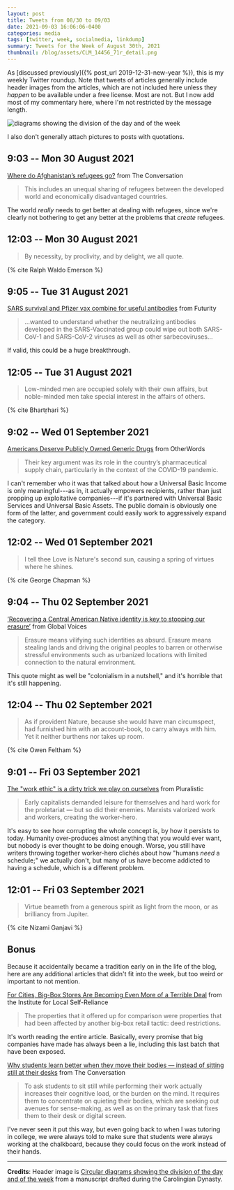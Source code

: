 ```yaml
---
layout: post
title: Tweets from 08/30 to 09/03
date: 2021-09-03 16:06:06-0400
categories: media
tags: [twitter, week, socialmedia, linkdump]
summary: Tweets for the Week of August 30th, 2021
thumbnail: /blog/assets/CLM_14456_71r_detail.png
---
```


As [discussed previously]({% post_url 2019-12-31-new-year %}), this is my weekly Twitter roundup.  Note that tweets of articles generally include header images from the articles, which are not included here unless they *happen* to be available under a free license.  Most are not.  But I now add most of my commentary here, where I'm not restricted by the message length.

![diagrams showing the division of the day and of the week](/blog/assets/CLM_14456_71r_detail.png "diagrams showing the division of the day and of the week")

I also don't generally attach pictures to posts with quotations.

## 9:03 -- Mon 30 August 2021

[<i class="fab fa-twitter-square"></i>](https://twitter.com/jcolag/status/1432327996220784650) [Where do Afghanistan’s refugees go?](https://theconversation.com/where-do-afghanistans-refugees-go-166316) from The Conversation

 > This includes an unequal sharing of refugees between the developed world and economically disadvantaged countries.

The world *really* needs to get better at dealing with refugees, since we're clearly not bothering to get any better at the problems that *create* refugees.

## 12:03 -- Mon 30 August 2021

[<i class="fab fa-twitter-square"></i>](https://twitter.com/jcolag/status/1432373295018659842)

 > By necessity, by proclivity, and by delight, we all quote.

{% cite Ralph Waldo Emerson %}

## 9:05 -- Tue 31 August 2021

[<i class="fab fa-twitter-square"></i>](https://twitter.com/jcolag/status/1432690887767769089) [SARS survival and Pfizer vax combine for useful antibodies](https://www.futurity.org/sars-pfizer-vaccine-2616732-2/) from Futurity

 > ...wanted to understand whether the neutralizing antibodies developed in the SARS-Vaccinated group could wipe out both SARS-CoV-1 and SARS-CoV-2 viruses as well as other sarbecoviruses...

If valid, this could be a huge breakthrough.

## 12:05 -- Tue 31 August 2021

[<i class="fab fa-twitter-square"></i>](https://twitter.com/jcolag/status/1432736185995067412)

 > Low-minded men are occupied solely with their own affairs, but noble-minded men take special interest in the affairs of others.

{% cite Bhartṛhari %}

## 9:02 -- Wed 01 September 2021

[<i class="fab fa-twitter-square"></i>](https://twitter.com/jcolag/status/1433052520356536323) [Americans Deserve Publicly Owned Generic Drugs](https://otherwords.org/americans-deserve-publicly-owned-generic-drugs/) from OtherWords

 > Their key argument was its role in the country’s pharmaceutical supply chain, particularly in the context of the COVID-19 pandemic.

I can't remember who it was that talked about how a Universal Basic Income is only meaningful---as in, it actually empowers recipients, rather than just propping up exploitative companies---if it's partnered with Universal Basic Services and Universal Basic Assets.  The public domain is obviously one form of the latter, and government could easily work to aggressively expand the category.

## 12:02 -- Wed 01 September 2021

[<i class="fab fa-twitter-square"></i>](https://twitter.com/jcolag/status/1433097819020148740)

 > I tell thee Love is Nature's second sun, causing a spring of virtues where he shines.

{% cite George Chapman %}

## 9:04 -- Thu 02 September 2021

[<i class="fab fa-twitter-square"></i>](https://twitter.com/jcolag/status/1433415411580735495) [‘Recovering a Central American Native identity is key to stopping our erasure’](https://globalvoices.org/2021/08/26/recovering-a-central-american-native-identity-is-key-to-stopping-our-erasure/) from Global Voices

 > Erasure means vilifying such identities as absurd. Erasure means stealing lands and driving the original peoples to barren or otherwise stressful environments such as urbanized locations with limited connection to the natural environment.

This quote might as well be "colonialism in a nutshell," and it's horrible that it's still happening.

## 12:04 -- Thu 02 September 2021

[<i class="fab fa-twitter-square"></i>](https://twitter.com/jcolag/status/1433460709996699650)

 > As if provident Nature, because she would have man circumspect, had furnished him with an account-book, to carry always with him. Yet it neither burthens nor takes up room.

{% cite Owen Feltham %}

## 9:01 -- Fri 03 September 2021

[<i class="fab fa-twitter-square"></i>](https://twitter.com/jcolag/status/1433777044492595202) [The "work ethic" is a dirty trick we play on ourselves](https://pluralistic.net/2021/08/28/talking-hard-work-blues/#work-will-set-you-free) from Pluralistic

 > Early capitalists demanded leisure for themselves and hard work for the proletariat — but so did their enemies. Marxists valorized work and workers, creating the worker-hero.

It's easy to see how corrupting the whole concept is, by how it persists to today.  Humanity over-produces almost anything that you would ever want, but nobody is ever thought to be doing enough.  Worse, you still have writers throwing together worker-hero clichés about how "humans *need* a schedule;" we actually don't, but many of us have become addicted to having a schedule, which is a different problem.

## 12:01 -- Fri 03 September 2021

[<i class="fab fa-twitter-square"></i>](https://twitter.com/jcolag/status/1433822342853980166)

 > Virtue beameth from a generous spirit as light from the moon, or as brilliancy from Jupiter.

{% cite Nizami Ganjavi %}

## Bonus

Because it accidentally became a tradition early on in the life of the blog, here are any additional articles that didn't fit into the week, but too weird or important to not mention.

<i class="fas fa-square"></i> [For Cities, Big-Box Stores Are Becoming Even More of a Terrible Deal](https://ilsr.org/dark-store-tax-tactic-makes-big-box-stores-terrible-deal-for-cities/) from the Institute for Local Self-Reliance

 > The properties that it offered up for comparison were properties that had been affected by another big-box retail tactic: deed restrictions.

It's worth reading the entire article.  Basically, every promise that big companies have made has always been a lie, including this last batch that have been exposed.

<i class="fas fa-square"></i> [Why students learn better when they move their bodies — instead of sitting still at their desks](https://theconversation.com/why-students-learn-better-when-they-move-their-bodies-instead-of-sitting-still-at-their-desks-165717) from The Conversation

 > To ask students to sit still while performing their work actually increases their cognitive load, or the burden on the mind. It requires them to concentrate on quieting their bodies, which are seeking out avenues for sense-making, as well as on the primary task that fixes them to their desk or digital screen.

I've never seen it put this way, but even going back to when I was tutoring in college, we were always told to make sure that students were always working at the chalkboard, because they could focus on the work instead of their hands.

* * *

**Credits**:  Header image is [Circular diagrams showing the division of the day and of the week](https://commons.wikimedia.org/wiki/File:CLM_14456_71r_detail.jpg) from a manuscript drafted during the Carolingian Dynasty.
